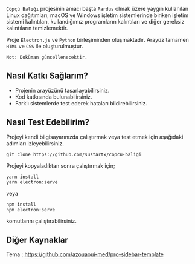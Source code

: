 `Çöpçü Balığı` projesinin amacı başta `Pardus` olmak üzere yaygın kullanılan Linux dağıtımları, macOS ve Windows işletim sistemlerinde biriken işletim sistemi kalıntıları, kullandığımız programların kalıntıları ve diğer gereksiz kalıntıların temizlemektir.

Proje `Electron.js` ve `Python` birleşiminden oluşmaktadır. Arayüz tamamen `HTML` ve `CSS` ile oluşturulmuştur.

    Not: Doküman güncellenecektir. 

## Nasıl Katkı Sağlarım?
- Projenin arayüzünü tasarlayabilirsiniz.
- Kod katkısında bulunabilirsiniz.
- Farklı sistemlerde test ederek hataları bildirebilirsiniz.

## Nasıl Test Edebilirim?
Projeyi kendi bilgisayarınızda çalıştırmak veya test etmek için aşağıdaki adımları izleyebilirsiniz.

    git clone https://github.com/sustartx/copcu-baligi

Projeyi kopyaladıktan sonra çalıştırmak için;

```
yarn install
yarn electron:serve
```
    
veya
    
```
npm install
npm electron:serve
```

komutlarını çalıştırabilirsiniz.

## Diğer Kaynaklar
Tema : https://github.com/azouaoui-med/pro-sidebar-template